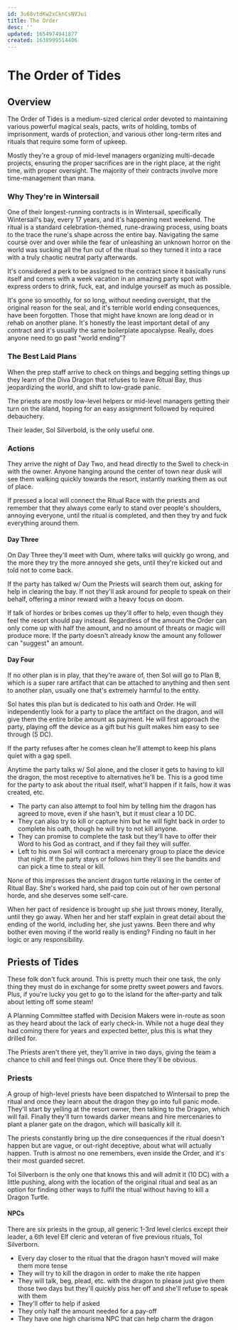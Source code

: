 ```yaml
---
id: 3u68vtdKw2xCknCsNVJui
title: The Order
desc: ''
updated: 1654974941877
created: 1638999514406
---
```


# The Order of Tides

## Overview

The Order of Tides is a medium-sized clerical order devoted to maintaining various powerful magical seals, pacts, writs of holding, tombs of imprisonment, wards of protection, and various other long-term rites and rituals that require some form of upkeep.

Mostly they're a group of mid-level managers organizing multi-decade projects, ensuring the proper sacrifices are in the right place, at the right time, with proper oversight. The majority of their contracts involve more time-management than mana.

### Why They're in Wintersail

One of their longest-running contracts is in Wintersail, specifically Wintersail's bay, every 17 years, and it's happening next weekend. The ritual is a standard celebration-themed, rune-drawing process, using boats to the trace the rune's shape across the entire bay. Navigating the same course over and over while the fear of unleashing an unknown horror on the world was sucking all the fun out of the ritual so they turned it into a race with a truly chaotic neutral party afterwards.

It's considered a perk to be assigned to the contract since it basically runs itself and comes with a week vacation in an amazing party spot with express orders to drink, fuck, eat, and indulge yourself as much as possible.

It's gone so smoothly, for so long, without needing oversight, that the original reason for the seal, and it's terrible world ending consequences, have been forgotten. Those that might have known are long dead or in rehab on another plane. It's honestly the least important detail of any contract and it's usually the same boilerplate apocalypse. Really, does anyone need to go past "world ending"?

### The Best Laid Plans

When the prep staff arrive to check on things and begging setting things up they learn of the Diva Dragon that refuses to leave Ritual Bay, thus jeopardizing the world, and shift to low-grade panic.

The priests are mostly low-level helpers or mid-level managers getting their turn on the island, hoping for an easy assignment followed by required debauchery.

Their leader, Sol Silverbold, is the only useful one.

### Actions

They arrive the night of Day Two, and head directly to the Swell to check-in with the owner. Anyone hanging around the center of town near dusk will see them walking quickly towards the resort, instantly marking them as out of place.

If pressed a local will connect the Ritual Race with the priests and remember that they always come early to stand over people's shoulders, annoying everyone, until the ritual is completed, and then they try and fuck everything around them.

#### Day Three

On Day Three they'll meet with Oum, where talks will quickly go wrong, and the more they try the more annoyed she gets, until they're kicked out and told not to come back.

If the party has talked w/ Oum the Priests will search them out, asking for help in clearing the bay. If not they'll ask around for people to speak on their behalf, offering a minor reward with a heavy focus on doom.

If talk of hordes or bribes comes up they'll offer to help, even though they feel the resort should pay instead. Regardless of the amount the Order can only come up with half the amount, and no amount of threats or magic will produce more. If the party doesn't already know the amount any follower can "suggest" an amount.

#### Day Four

If no other plan is in play, that they're aware of, then Sol will go to Plan B, which is a super rare artifact that can be attached to anything and then sent to another plan, usually one that's extremely harmful to the entity.

Sol hates this plan but is dedicated to his oath and Order. He will independently look for a party to place the artifact on the dragon, and will give them the entire bribe amount as payment. He will first approach the party, playing off the device as a gift but his guilt makes him easy to see through (5 DC).

If the party refuses after he comes clean he'll attempt to keep his plans quiet with a gag spell.

Anytime the party talks w/ Sol alone, and the closer it gets to having to kill the dragon, the most receptive to alternatives he'll be. This is a good time for the party to ask about the ritual itself, what'll happen if it fails, how it was created, etc.

- The party can also attempt to fool him by telling him the dragon has agreed to move, even if she hasn't, but it must clear a 10 DC.
- They can also try to kill or capture him but he will fight back in order to complete his oath, though he will try to not kill anyone.
- They can promise to complete the task but they'll have to offer their Word to his God as contract, and if they fail they will suffer.
- Left to his own Sol will contract a mercenary group to place the device that night. If the party stays or follows him they'll see the bandits and can pick a time to steal or kill.

None of this impresses the ancient dragon turtle relaxing in the center of Ritual Bay. She's worked hard, she paid top coin out of her own personal horde, and she deserves some self-care.

When her pact of residence is brought up she just throws money, literally, until they go away. When her and her staff explain in great detail about the ending of the world, including her, she just yawns. Been there and why bother even moving if the world really is ending? Finding no fault in her logic or any responsibility.

## Priests of Tides

These folk don't fuck around. This is pretty much their one task, the only thing they must do in exchange for some pretty sweet powers and favors. Plus, if you're lucky you get to go to the island for the after-party and talk about letting off some steam!

A Planning Committee staffed with Decision Makers were in-route as soon as they heard about the lack of early check-in. While not a huge deal they had coming there for years and expected better, plus this is what they drilled for.

The Priests aren't there yet, they'll arrive in two days, giving the team a chance to chill and feel things out. Once there they'll be obvious.

### Priests

A group of high-level priests have been dispatched to Wintersail to prep the ritual and once they learn about the dragon they go into full panic mode. They'll start by yelling at the resort owner, then talking to the Dragon, which will fail. Finally they'll turn towards darker means and hire mercenaries to plant a planer gate on the dragon, which will basically kill it.

The priests constantly bring up the dire consequences if the ritual doesn't happen but are vague, or out-right deceptive, about what will actually happen. Truth is almost no one remembers, even inside the Order, and it's their most guarded secret.

Tol Silverborn is the only one that knows this and will admit it (10 DC) with a little pushing, along with the location of the original ritual and seal as an option for finding other ways to fulfil the ritual without having to kill a Dragon Turtle.

#### NPCs

There are six priests in the group, all generic 1-3rd level clerics except their leader, a 6th level Elf cleric and veteran of five previous rituals, Tol Silverborn.

- Every day closer to the ritual that the dragon hasn't moved will make them more tense
- They will try to kill the dragon in order to make the rite happen
- They will talk, beg, plead, etc. with the dragon to please just give them those two days but they'll quickly piss her off and she'll refuse to speak with them
- They'll offer to help if asked
- They only half the amount needed for a pay-off
- They have one high charisma NPC that can help charm the dragon
